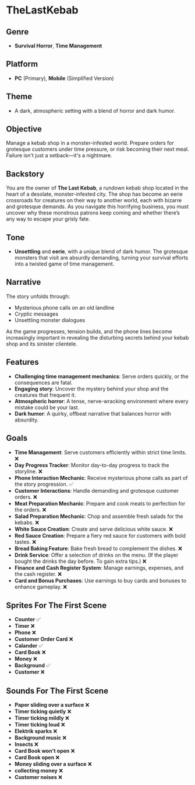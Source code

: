 # TheLastKebab

## Genre
- **Survival Horror**, **Time Management**

## Platform
- **PC** (Primary), **Mobile** (Simplified Version)

## Theme
- A dark, atmospheric setting with a blend of horror and dark humor.

## Objective
Manage a kebab shop in a monster-infested world. Prepare orders for grotesque customers under time pressure, or risk becoming their next meal. Failure isn't just a setback—it's a nightmare.

## Backstory
You are the owner of **The Last Kebab**, a rundown kebab shop located in the heart of a desolate, monster-infested city. The shop has become an eerie crossroads for creatures on their way to another world, each with bizarre and grotesque demands. As you navigate this horrifying business, you must uncover why these monstrous patrons keep coming and whether there’s any way to escape your grisly fate.

## Tone
- **Unsettling** and **eerie**, with a unique blend of dark humor. The grotesque monsters that visit are absurdly demanding, turning your survival efforts into a twisted game of time management.

## Narrative
The story unfolds through:
- Mysterious phone calls on an old landline
- Cryptic messages
- Unsettling monster dialogues

As the game progresses, tension builds, and the phone lines become increasingly important in revealing the disturbing secrets behind your kebab shop and its sinister clientele.

## Features
- **Challenging time management mechanics**: Serve orders quickly, or the consequences are fatal.
- **Engaging story**: Uncover the mystery behind your shop and the creatures that frequent it.
- **Atmospheric horror**: A tense, nerve-wracking environment where every mistake could be your last.
- **Dark humor**: A quirky, offbeat narrative that balances horror with absurdity.

## Goals
- **Time Management**: Serve customers efficiently within strict time limits.                                                           ❌
- **Day Progress Tracker**: Monitor day-to-day progress to track the storyline.                                                         ❌
- **Phone Interaction Mechanic**: Receive mysterious phone calls as part of the story progression.                                      ✅
- **Customer Interactions**: Handle demanding and grotesque customer orders.                                                            ❌
- **Meat Preparation Mechanic**: Prepare and cook meats to perfection for the orders.                                                   ❌
- **Salad Preparation Mechanic**: Chop and assemble fresh salads for the kebabs.                                                        ❌
- **White Sauce Creation**: Create and serve delicious white sauce.                                                                     ❌
- **Red Sauce Creation**: Prepare a fiery red sauce for customers with bold tastes.                                                     ❌
- **Bread Baking Feature**: Bake fresh bread to complement the dishes.                                                                  ❌
- **Drink Service**: Offer a selection of drinks on the menu. (If the player bought the drinks the day before. To gain extra tips.)     ❌
- **Finance and Cash Register System**: Manage earnings, expenses, and the cash register.                                               ❌
- **Card and Bonus Purchases**: Use earnings to buy cards and bonuses to enhance gameplay.                                              ❌

## Sprites For The First Scene
- **Counter** ✅
- **Timer** ❌
- **Phone** ❌
- **Customer Order Card** ❌
- **Calander** ✅
- **Card Book** ❌
- **Money** ❌
- **Background** ✅
- **Customer** ❌

 ## Sounds For The First Scene
- **Paper sliding over a surface** ❌
- **Timer ticking quietly** ❌
- **Timer ticking mildly** ❌
- **Timer ticking loud** ❌
- **Elektrik sparks** ❌
- **Background music** ❌
- **Insects** ❌
- **Card Book won't open** ❌
- **Card Book open** ❌
- **Money sliding over a surface** ❌
- **collecting money** ❌
- **Customer noises** ❌



